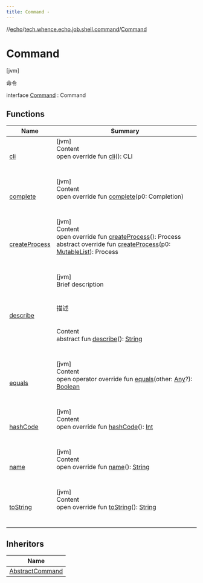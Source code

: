 ```yaml
---
title: Command -
---
```

//[echo](../../index.md)/[tech.whence.echo.job.shell.command](../index.md)/[Command](index.md)



# Command  
 [jvm] 

命令

interface [Command](index.md) : Command   


## Functions  
  
|  Name|  Summary| 
|---|---|
| [cli](index.md#io.vertx.ext.shell.command/Command/cli/#/PointingToDeclaration/)| [jvm]  <br>Content  <br>open override fun [cli](index.md#io.vertx.ext.shell.command/Command/cli/#/PointingToDeclaration/)(): CLI  <br><br><br>
| [complete](index.md#io.vertx.ext.shell.command/Command/complete/#io.vertx.ext.shell.cli.Completion/PointingToDeclaration/)| [jvm]  <br>Content  <br>open override fun [complete](index.md#io.vertx.ext.shell.command/Command/complete/#io.vertx.ext.shell.cli.Completion/PointingToDeclaration/)(p0: Completion)  <br><br><br>
| [createProcess](../-verticle/index.md#io.vertx.ext.shell.command/Command/createProcess/#/PointingToDeclaration/)| [jvm]  <br>Content  <br>open override fun [createProcess](../-verticle/index.md#io.vertx.ext.shell.command/Command/createProcess/#/PointingToDeclaration/)(): Process  <br>abstract override fun [createProcess](index.md#io.vertx.ext.shell.command/Command/createProcess/#kotlin.collections.MutableList[io.vertx.ext.shell.cli.CliToken]/PointingToDeclaration/)(p0: [MutableList](https://kotlinlang.org/api/latest/jvm/stdlib/kotlin.collections/-mutable-list/index.html)<CliToken>): Process  <br><br><br>
| [describe](describe.md)| [jvm]  <br>Brief description  <br><br><br>描述<br><br>  <br>Content  <br>abstract fun [describe](describe.md)(): [String](https://kotlinlang.org/api/latest/jvm/stdlib/kotlin/-string/index.html)  <br><br><br>
| [equals](../../tech.whence.echo.webclient.response.exception/-response-unrecognized-exception/index.md#kotlin/Any/equals/#kotlin.Any?/PointingToDeclaration/)| [jvm]  <br>Content  <br>open operator override fun [equals](../../tech.whence.echo.webclient.response.exception/-response-unrecognized-exception/index.md#kotlin/Any/equals/#kotlin.Any?/PointingToDeclaration/)(other: [Any](https://kotlinlang.org/api/latest/jvm/stdlib/kotlin/-any/index.html)?): [Boolean](https://kotlinlang.org/api/latest/jvm/stdlib/kotlin/-boolean/index.html)  <br><br><br>
| [hashCode](../../tech.whence.echo.webclient.response.exception/-response-unrecognized-exception/index.md#kotlin/Any/hashCode/#/PointingToDeclaration/)| [jvm]  <br>Content  <br>open override fun [hashCode](../../tech.whence.echo.webclient.response.exception/-response-unrecognized-exception/index.md#kotlin/Any/hashCode/#/PointingToDeclaration/)(): [Int](https://kotlinlang.org/api/latest/jvm/stdlib/kotlin/-int/index.html)  <br><br><br>
| [name](index.md#io.vertx.ext.shell.command/Command/name/#/PointingToDeclaration/)| [jvm]  <br>Content  <br>open override fun [name](index.md#io.vertx.ext.shell.command/Command/name/#/PointingToDeclaration/)(): [String](https://kotlinlang.org/api/latest/jvm/stdlib/kotlin/-string/index.html)  <br><br><br>
| [toString](../../tech.whence.echo.webclient.response.exception/-response-unrecognized-exception/index.md#kotlin/Any/toString/#/PointingToDeclaration/)| [jvm]  <br>Content  <br>open override fun [toString](../../tech.whence.echo.webclient.response.exception/-response-unrecognized-exception/index.md#kotlin/Any/toString/#/PointingToDeclaration/)(): [String](https://kotlinlang.org/api/latest/jvm/stdlib/kotlin/-string/index.html)  <br><br><br>


## Inheritors  
  
|  Name| 
|---|
| [AbstractCommand](../-abstract-command/index.md)


